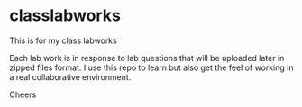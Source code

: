 # classlabworks
This is for my class labworks

Each lab work is in response to lab questions that will be uploaded later in zipped files format.
I use this repo to learn but also get the feel of working in a real collaborative environment.

Cheers
